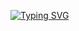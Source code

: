[![Typing SVG](https://readme-typing-svg.herokuapp.com?color=%2336BCF7&lines=CAvalible+on+resoft.life)](https://git.io/typing-svg)
